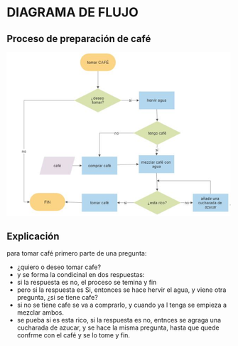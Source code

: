 # DIAGRAMA DE FLUJO
## Proceso de preparación de café
![App Screenshot](https://github.com/ariescacy9/diagrama_flujo/blob/master/diagrama_de_flujo.JPG?raw=true)

## Explicación

para tomar café primero parte de una pregunta:

- ¿quiero o deseo tomar cafe?
- y se forma la condicinal en dos respuestas: 
- si la respuesta es no, el proceso se temina y fin
- pero si la respuesta es Si, entonces se hace hervir el agua, y viene otra pregunta, ¿si se tiene cafe?
- si no se tiene cafe se va a comprarlo, y cuando ya l tenga se empieza a mezclar ambos.
- se pueba si es esta rico, si la respuesta es no, entnces se agraga una cucharada de azucar, y se hace la misma pregunta, hasta que quede confrme con el café y se lo tome y fin.